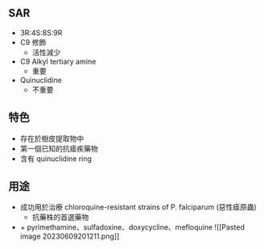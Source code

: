 ## SAR
- 3R:4S:8S:9R
- C9 修飾
	- 活性減少
- C9 Alkyl tertiary amine
	- 重要
- Quinuclidine
	- 不重要
## 特色
- 存在於樹皮提取物中
- 第一個已知的抗瘧疾藥物
- 含有 quinuclidine ring
## 用途
- 成功用於治療 chloroquine-resistant strains of P. falciparum (惡性瘧原蟲)
	- 抗藥株的首選藥物
- \+ pyrimethamine、sulfadoxine、doxycycline、mefloquine
![[Pasted image 20230609201211.png]]